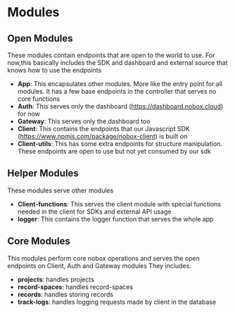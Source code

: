 # Modules

## Open Modules
These modules contain endpoints that are open to the world to use. For now,this basically includes the SDK and dashboard and external source that knows how to use the endpoints
- **App**: This encapsulates other modules. More like the entry point for all modules. It has a few base endpoints in the controller that serves no core functions 
- **Auth**: This serves only the dashboard (https://dashboard.nobox.cloud) for now
- **Gateway**: This serves only the dashboard too
- **Client**: This contains the endpoints that our Javascript SDK (https://www.npmjs.com/package/nobox-client) is built on
- **Client-utils**: This has some extra endpoints for structure manipulation. These endpoints are open to use but not yet consumed by our sdk

## Helper Modules
These modules serve other modules
- **Client-functions**: This serves the client module with special functions needed in the client for SDKs and external API usage
- **logger**: This contains the logger function that serves the whole app

## Core Modules
This modules perform core nobox operations and serves the open endpoints on Client, Auth and Gateway modules
They includes:
- **projects**: handles projects
- **record-spaces**: handles record-spaces
- **records**: handles storing records 
- **track-logs**: handles logging requests made by client in the database

